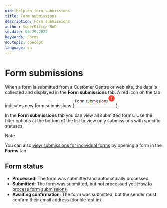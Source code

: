 ```yaml
---
uid: help-en-form-submissions
title: Form submissions
description: Form submissions
author: SuperOffice RnD
so.date: 06.29.2022
keywords: Forms
so.topic: concept
language: en
---
```


# Form submissions

When a form is submitted from a Customer Centre or web site, the data is collected and displayed in the **Form submissions** tab. A red icon on the tab indicates new form submissions (![icon][img1]).

In the **Form submissions** tab you can view all submitted forms. Use the filter options at the bottom of the list to view only submissions with specific statuses.

> [!NOTE]
> You can also [view submissions for individual forms][1] by opening a form in the **Forms** tab.

## Form status

* **Processed**: The form was submitted and automatically processed.
* **Submitted**: The form was submitted, but not processed yet. [How to process form submissions][2]
* **Awaiting confirmation**: The form was submitted, but the sender must confirm their email address (double-opt in).

<!-- Referenced links -->
[1]: track.md
[2]: process.md

<!-- Referenced images -->
[img1]: ../../../../../media/icons/marketing-and-forms/form-notification.png
